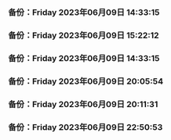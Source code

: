 
### 备份：Friday 2023年06月09日 14:33:15


### 备份：Friday 2023年06月09日 15:22:12

### 备份：Friday 2023年06月09日 14:33:15

### 备份：Friday 2023年06月09日 20:05:54
### 备份：Friday 2023年06月09日 20:11:31
### 备份：Friday 2023年06月09日 22:50:53
